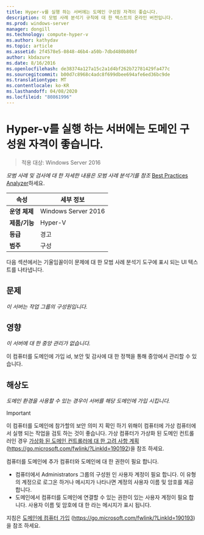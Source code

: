 ```yaml
---
title: Hyper-v를 실행 하는 서버에는 도메인 구성원 자격이 좋습니다.
description: 이 모범 사례 분석기 규칙에 대 한 텍스트의 온라인 버전입니다.
ms.prod: windows-server
manager: dongill
ms.technology: compute-hyper-v
ms.author: kathydav
ms.topic: article
ms.assetid: 2f4578e5-0848-46b4-a50b-7dbd480b80bf
author: kbdazure
ms.date: 8/16/2016
ms.openlocfilehash: de38374a127a15c2a1d4bf262b72781429fa477c
ms.sourcegitcommit: b00d7c8968c4adc8f699dbee694afe6ed36bc9de
ms.translationtype: MT
ms.contentlocale: ko-KR
ms.lasthandoff: 04/08/2020
ms.locfileid: "80861996"
---
```

# <a name="domain-membership-is-recommended-for-servers-running-hyper-v"></a>Hyper-v를 실행 하는 서버에는 도메인 구성원 자격이 좋습니다.

>적용 대상: Windows Server 2016


  
*모범 사례 및 검사에 대 한 자세한 내용은 모범 사례 분석기를 참조* [Best Practices Analyzer](https://go.microsoft.com/fwlink/?LinkId=122786)하세요.  
  
|속성|세부 정보|  
|-|-|  
|**운영 체제**|Windows Server 2016|  
|**제품/기능**|Hyper-V|  
|**등급**|경고|  
|**범주**|구성|  
  
다음 섹션에서는 기울임꼴이이 문제에 대 한 모범 사례 분석기 도구에 표시 되는 UI 텍스트를 나타냅니다.  
  
## <a name="issue"></a>문제  
  
*이 서버는 작업 그룹의 구성원입니다.*  
  
## <a name="impact"></a>영향  
  
*이 서버에 대 한 중앙 관리가 없습니다.*  
  
이 컴퓨터를 도메인에 가입 id, 보안 및 감사에 대 한 정책을 통해 중앙에서 관리할 수 있습니다.  
  
## <a name="resolution"></a>해상도  
  
*도메인 환경을 사용할 수 있는 경우이 서버를 해당 도메인에 가입 시킵니다.*  
  
> [!IMPORTANT]  
> 이 컴퓨터를 도메인에 참가할의 보안 의미 지 확인 하기 위해이 컴퓨터에 가상 컴퓨터에서 실행 되는 작업을 검토 하는 것이 좋습니다. 가상 컴퓨터가 가상화 된 도메인 컨트롤러인 경우 [가상화 된 도메인 컨트롤러에 대 한 고려 사항 계획](https://go.microsoft.com/fwlink/?LinkId=190192) (https://go.microsoft.com/fwlink/?LinkId=190192)을 참조 하세요.  
  
컴퓨터를 도메인에 추가 컴퓨터와 도메인에 대 한 권한이 필요 합니다.   
- 컴퓨터에서 Administrators 그룹의 구성원 인 사용자 계정이 필요 합니다. 이 유형의 계정으로 로그온 하거나 메시지가 나타나면 계정의 사용자 이름 및 암호를 제공 합니다.   
- 도메인에서 컴퓨터를 도메인에 연결할 수 있는 권한이 있는 사용자 계정이 필요 합니다. 사용자 이름 및 암호에 대 한 라는 메시지가 표시 됩니다.  
  
지침은 [도메인에 컴퓨터 가입](https://go.microsoft.com/fwlink/?LinkId=190193) (https://go.microsoft.com/fwlink/?LinkId=190193)을 참조 하세요.  
  


